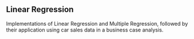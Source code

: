 ## Linear Regression

Implementations of Linear Regression and Multiple Regression, followed by their application using car sales data in a business case analysis. 
